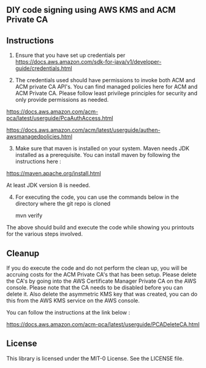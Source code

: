 ## DIY code signing using AWS KMS and ACM Private CA

## Instructions

1. Ensure that you have set up credentials per https://docs.aws.amazon.com/sdk-for-java/v1/developer-guide/credentials.html

2. The credentials used should have permissions to invoke both ACM and ACM private CA API's. You can find managed policies here for ACM and ACM Private CA. Please follow least privilege principles for security and only provide permissions as needed.

https://docs.aws.amazon.com/acm-pca/latest/userguide/PcaAuthAccess.html

https://docs.aws.amazon.com/acm/latest/userguide/authen-awsmanagedpolicies.html

3. Make sure that maven is installed on your system. Maven needs JDK installed as a prerequisite. You can install maven by following the instructions here :

https://maven.apache.org/install.html

At least JDK version 8 is needed.

4. For executing the code, you can use the commands below in the directory where the git repo is cloned

   mvn verify

The above should build and execute the code while showing you printouts for the various steps involved.

## Cleanup

If you do execute the code and do not perform the clean up, you will be accruing costs for the ACM Private CA's that has been setup. Please delete the CA's by going into the AWS Certificate Manager Private CA on the AWS console. Please note that the CA needs to be disabled before you can delete it. Also delete the asymmetric KMS key that was created, you can do this from the AWS KMS service on the AWS console.

You can follow the instructions at the link below :

https://docs.aws.amazon.com/acm-pca/latest/userguide/PCADeleteCA.html

## License

This library is licensed under the MIT-0 License. See the LICENSE file.

